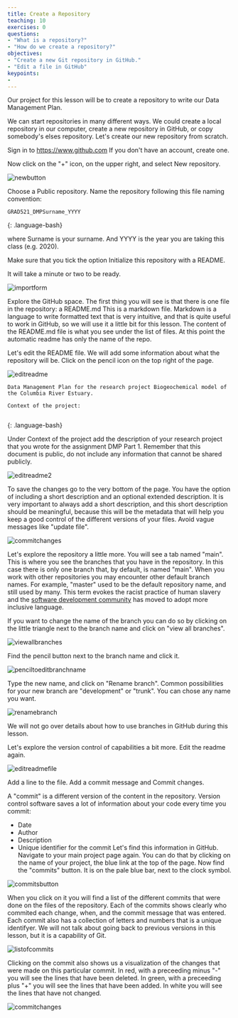 ```yaml
---
title: Create a Repository
teaching: 10
exercises: 0
questions:
- "What is a repository?"
- "How do we create a repository?"
objectives:
- "Create a new Git repository in GitHub."
- "Edit a file in GitHub"
keypoints:
- 
---
```



Our project for this lesson will be to create a repository to write our Data Management Plan. 

We can start repositories in many different ways. We could create a local repository in our computer, create a new repository in GitHub, or copy somebody's elses repository. Let's create our new repository from scratch. 

Sign in to https://www.github.com If you don't have an account, create one. 

Now click on the "+" icon, on the upper right, and select New repository. 

![newbutton](../fig/new_newbutton.png)

Choose a Public repository. Name the repository following this file naming convention: 

~~~
GRAD521_DMPSurname_YYYY 
~~~
{: .language-bash}

where Surname is your surname. And YYYY is the year you are taking this class (e.g. 2020).

Make sure that you tick the option Initialize this repository with a README.

It will take a minute or two to be ready.

![importform](../fig/new_initializerepo.png)


Explore the GitHub space. The first thing you will see is that there is one file in the repository: a README.md This is a markdown file. Markdown is a language to write formatted text that is very intuitive, and that is quite useful to work in GitHub, so we will use it a little bit for this lesson. The content of the README.md file is what you see under the list of files. At this point the automatic readme has only the name of the repo. 

Let's edit the README file. We will add some information about what the repository will be. Click on the pencil icon on the top right of the page. 

![editreadme](../fig/edit_readme_1.png)

~~~
Data Management Plan for the research project Biogeochemical model of the Columbia River Estuary.

Context of the project:


~~~
{: .language-bash}

Under Context of the project add the description of your research project that you wrote for the assignment DMP Part 1. Remember that this document is public, do not include any information that cannot be shared publicly.

![editreadme2](../fig/edit_readme_2.png)

To save the changes go to the very bottom of the page. You have the option of including a short description and an optional extended description. It is very important to always add a short description, and this short description should be meaningful, because this will be the metadata that will help you keep a good control of the different versions of your files. Avoid vague messages like "update file".

![commitchanges](../fig/import_commit_changes.png)

Let's explore the repository a little more. You will see a tab named "main". This is where you see the branches that you have in the repository. In this case there is only one branch that, by default, is named "main". When you work with other repositories you may encounter other default branch names. For example, "master" used to be the default repository name, and still used by many. This term evokes the racist practice of human slavery and the [software development community](https://github.com/github/renaming) has moved to adopt more inclusive language. 

If you want to change the name of the branch you can do so by clicking on the little triangle next to the branch name and click on "view all branches".

![viewallbranches](../fig/view_all_branches.png)

Find the pencil button next to the branch name and click it. 

![penciltoeditbranchname](../fig/pencil_to_edit_branch_name.png)

Type the new name, and click on "Rename branch". Common possibilities for your new branch are "development" or "trunk". You can chose any name you want. 

![renamebranch](../fig/rename_branch.png)

We will not go over details about how to use branches in GitHub during this lesson. 

Let's explore the version control of capabilities a bit more. Edit the readme again.  

![editreadmefile](../fig/edit_readme_1.png)

Add a line to the file. Add a commit message and Commit changes. 

A "commit" is a different version of the content in the repository. Version control software saves a lot of information about your code every time you commit: 
* Date
* Author
* Description
* Unique identifier for the commit
Let's find this information in GitHub. Navigate to your main project page again. You can do that by clicking on the name of your project, the blue link at the top of the page. Now find the "commits" button. It is on the pale blue bar, next to the clock symbol. 

![commitsbutton](../fig/commits_button.png)

When you click on it you will find a list of the different commits that were done on the files of the repository. Each of the commits shows clearly who commited each change, when, and the commit message that was entered. Each commit also has a collection of letters and numbers that is a unique identifyer. We will not talk about going back to previous versions in this lesson, but it is a capability of Git. 

![listofcommits](../fig/list_of_commits.png)

Clicking on the commit also shows us a visualization of the changes that were made on this particular commit. In red, with a preceeding minus "-" you will see the lines that have been deleted. In green, with a preceeding plus "+" you will see the lines that have been added. In white you will see the lines that have not changed. 

![commitchanges](../fig/commit_changes.png)



